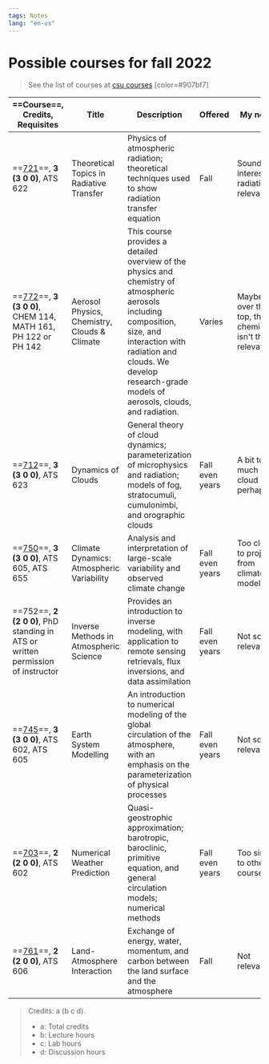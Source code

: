 ```yaml
---
tags: Notes
lang: "en-us"
---
```


# Possible courses for fall 2022

> See the list of courses at [csu courses] [color=#907bf7]

| ==Course==, **Credits**, Requisites                                             | Title                                        | Description                                                                                                                                                                                                                                | Offered         | My notes                                              |
| ------------------------------------------------------------------------------- | -------------------------------------------- | ------------------------------------------------------------------------------------------------------------------------------------------------------------------------------------------------------------------------------------------ | --------------- | ----------------------------------------------------- |
| ==[721]==, **3 (3 0 0)**, ATS 622                                               | Theoretical Topics in Radiative Transfer     | Physics of atmospheric radiation; theoretical techniques used to show radiation transfer equation                                                                                                                                          | Fall            | Sounds interesting, radiation is relevant             |
| ==[772]==, **3 (3 0 0)**, CHEM 114, MATH 161, PH 122 or PH 142                  | Aerosol Physics, Chemistry, Clouds & Climate | This course provides a detailed overview of the physics and chemistry of atmospheric aerosols including composition, size, and interaction with radiation and clouds. We develop research-grade models of aerosols, clouds, and radiation. | Varies          | Maybe over the top, the chemistry isn't that relevant |
| ==[712]==, **3 (3 0 0)**, ATS 623                                               | Dynamics of Clouds                           | General theory of cloud dynamics; parameterization of microphysics and radiation; models of fog, stratocumuli, cumulonimbi, and orographic clouds                                                                                          | Fall even years | A bit too much cloud perhaps                          |
| ==[750]==, **3 (3 0 0)**, ATS 605, ATS 655                                      | Climate Dynamics: Atmospheric Variability    | Analysis and interpretation of large-scale variability and observed climate change                                                                                                                                                         | Fall even years | Too close to project from climate modelling?          |
| ==752==, **2 (2 0 0)**, PhD standing in ATS or written permission of instructor | Inverse Methods in Atmospheric Science       | Provides an introduction to inverse modeling, with application to remote sensing retrievals, flux inversions, and data assimilation                                                                                                        | Fall even years | Not so relevant?                                      |
| ==[745]==, **3 (3 0 0)**, ATS 602, ATS 605                                      | Earth System Modelling                       | An introduction to numerical modeling of the global circulation of the atmosphere, with an emphasis on the parameterization of physical processes                                                                                          | Fall even years | Not so relevant                                       |
| ==[703]==, **2 (2 0 0)**, ATS 602                                               | Numerical Weather Prediction                 | Quasi-geostrophic approximation; barotropic, baroclinic, primitive equation, and general circulation models; numerical methods                                                                                                             | Fall even years | Too similar to other courses                          |
| ==[761]==, **2 (2 0 0)**, ATS 606                                               | Land-Atmosphere Interaction                  | Exchange of energy, water, momentum, and carbon between the land surface and the atmosphere                                                                                                                                                | Fall            | Not relevant                                          |

> Credits: a (b c d).
>
> - a: Total credits
> - b: Lecture hours
> - c: Lab hours
> - d: Discussion hours

[csu courses]: https://www.atmos.colostate.edu/gradprog/courses.php
[721]: https://www.atmos.colostate.edu/gradprog/syllabi/ATS721_Syllabus_FA18.pdf
[772]: https://www.atmos.colostate.edu/gradprog/syllabi/ATS772_Syllabus_Pierce_SP22.pdf
[712]: https://www.atmos.colostate.edu/gradprog/syllabi/ATS712_Syllabus_FA18.pdf
[750]: https://www.atmos.colostate.edu/gradprog/syllabi/AT750syllabus_fa12.pdf
[745]: https://www.atmos.colostate.edu/gradprog/syllabi/ATS745_Syllabus_FA18.pdf
[703]: https://www.atmos.colostate.edu/gradprog/syllabi/at703_outline_f12.pdf
[761]: https://www.atmos.colostate.edu/gradprog/syllabi/ATS761_Syllabus_FA18.pdf
